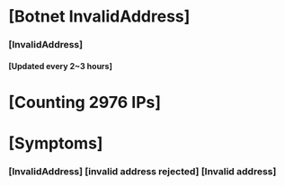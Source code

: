 # [Botnet InvalidAddress]
### [InvalidAddress]
#### [Updated every 2~3 hours]

# [Counting 2976 IPs]

# [Symptoms] 

###   [InvalidAddress] [invalid address rejected] [Invalid address]
